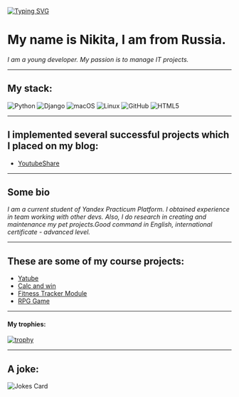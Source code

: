 [![Typing SVG](https://readme-typing-svg.demolab.com/?lines=Hi+there+👋;I+am+Junior+Python+Developer)](https://git.io/typing-svg)

# My name is Nikita, I am from Russia.
*I am a young developer. My passion is to manage IT projects.*

----

## My stack:

![Python](https://img.shields.io/badge/python-3670A0?style=for-the-badge&logo=python&logoColor=ffdd54)
![Django](https://img.shields.io/badge/django-%23092E20.svg?style=for-the-badge&logo=django&logoColor=white)
![macOS](https://img.shields.io/badge/mac%20os-000000?style=for-the-badge&logo=macos&logoColor=F0F0F0)
![Linux](https://img.shields.io/badge/Linux-FCC624?style=for-the-badge&logo=linux&logoColor=black)
![GitHub](https://img.shields.io/badge/github-%23121011.svg?style=for-the-badge&logo=github&logoColor=white)
![HTML5](https://img.shields.io/badge/html5-%23E34F26.svg?style=for-the-badge&logo=html5&logoColor=white)

----

## I implemented several successful projects which I placed on my blog:

- [YoutubeShare](https://github.com/mazazyrik/youtubeshare)


----

## Some bio

*I am a current student of Yandex Practicum Platform. I obtained experience in team working with other devs. Also, 
I do research in creating and maintenance my pet projects.Good command in English, international certificate - advanced level.*

----
## These are some of my course projects:
- [Yatube](https://github.com/mazazyrik/hw05_final)
- [Calc and win](https://github.com/mazazyrik/calc_and_win)
- [Fitness Tracker Module](https://github.com/mazazyrik/hw_python_oop)
- [RPG Game](https://github.com/mazazyrik/character_creation_module)


----

#### My trophies:

[![trophy](https://github-profile-trophy.vercel.app/?username=ryo-ma)](https://github.com/ryo-ma/github-profile-trophy)

----

## A joke:
![Jokes Card](https://readme-jokes.vercel.app/api)
